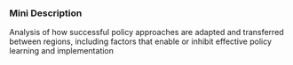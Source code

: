### Mini Description

Analysis of how successful policy approaches are adapted and transferred between regions, including factors that enable or inhibit effective policy learning and implementation
